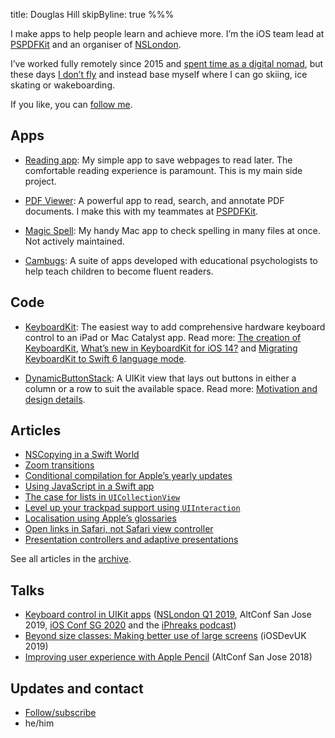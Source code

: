 title: Douglas Hill
skipByline: true
%%%

I make apps to help people learn and achieve more. I’m the iOS team lead at [PSPDFKit](https://pspdfkit.com/) and an organiser of [NSLondon](https://nslondon.com/).

I’ve worked fully remotely since 2015 and [spent time as a digital nomad](https://pspdfkit.com/blog/2017/remote-work/), but these days [I don’t fly](/four-years-without-flying/) and instead base myself where I can go skiing, ice skating or wakeboarding.

If you like, you can [follow me](/follow/).

## Apps

- [Reading app](reading-app/): My simple app to save webpages to read later. The comfortable reading experience is paramount. This is my main side project.

- [PDF Viewer](https://itunes.apple.com/app/pdf-viewer-by-pspdfkit/id1120099014?mt=8): A powerful app to read, search, and annotate PDF documents. I make this with my teammates at [PSPDFKit](https://pspdfkit.com/).

- [Magic Spell](magicspell/): My handy Mac app to check spelling in many files at once. Not actively maintained.

- [Cambugs](https://itunes.apple.com/app/cambugs-letter-sounds/id574190228?mt=8): A suite of apps developed with educational psychologists to help teach children to become fluent readers.

## Code

- [KeyboardKit](https://github.com/douglashill/KeyboardKit): The easiest way to add comprehensive hardware keyboard control to an iPad or Mac Catalyst app. Read more: [The creation of KeyboardKit](status/1201265719788392448/), [What’s new in KeyboardKit for iOS 14?](whats-new-in-keyboardkit-for-ios-14/) and [Migrating KeyboardKit to Swift 6 language mode](keyboardkit-swift-6/).

- [DynamicButtonStack](https://github.com/douglashill/DynamicButtonStack): A UIKit view that lays out buttons in either a column or a row to suit the available space. Read more: [Motivation and design details](dynamic-button-stack/).

## Articles

- [NSCopying in a Swift World](https://pspdfkit.com/blog/2024/nscopying-in-a-swift-world/)
- [Zoom transitions](zoom-transitions/)
- [Conditional compilation for Apple’s yearly updates](https://pspdfkit.com/blog/2023/conditional-compilation-apple-yearly-updates/)
- [Using JavaScript in a Swift app](javascript-in-swift/)
- [The case for lists in `UICollectionView`](https://pspdfkit.com/blog/2020/the-case-for-lists-in-uicollectionview/)
- [Level up your trackpad support using `UIInteraction`](https://pspdfkit.com/blog/2020/level-up-your-trackpad-support-using-uiinteraction/)
- [Localisation using Apple’s glossaries](localisation-using-apples-glossaries/)
- [Open links in Safari, not Safari view controller](https://pspdfkit.com/blog/2019/open-links-in-safari-not-safari-view-controller/)
- [Presentation controllers and adaptive presentations](https://pspdfkit.com/blog/2015/presentation-controllers/)

See all articles in the [archive](/archive/).

## Talks

- [Keyboard control in UIKit apps](keyboard-control/) ([NSLondon Q1 2019](https://nslondon.com/#douglas-hill-full-keyboard-control-in-ios-apps), AltConf San Jose 2019, [iOS Conf SG 2020](https://www.youtube.com/watch?v=gFnhvZIoTLc) and the [iPhreaks podcast](https://topenddevs.com/podcasts/iphreaks/episodes/ips-297-keyboard-controls-with-douglas-hill))
- [Beyond size classes: Making better use of large screens](large-screens/) (iOSDevUK 2019)
- [Improving user experience with Apple Pencil](apple-pencil/) (AltConf San Jose 2018)

## Updates and contact

<ul>
<li><a href="/follow/">Follow/subscribe</a></li>
<script type="text/javascript">
//<![CDATA[
<!--
var x="function f(x){var i,o=\"\",l=x.length;for(i=l-1;i>=0;i--) {try{o+=x.c" +
"harAt(i);}catch(e){}}return o;}f(\")\\\"function f(x,y){var i,o=\\\"\\\\\\\""+
"\\\\,l=x.length;for(i=0;i<l;i++){if(i<13)y++;y%=127;o+=String.fromCharCode(" +
"x.charCodeAt(i)^(y++));}return o;}f(\\\"\\\\j\\\\\\\\177qa{}th0WPMRBDG\\\\\\"+
"\\002\\\\\\\\t\\\\\\\\020AG\\\\\\\\021\\\\\\\\014P\\\\\\\\022[FPP\\\\\\\\nd" +
"\\\\\\\\033WZUQJPz)'/(*\\\\\\\\006#'<-'->&&<=|0;\\\\\\\\tti\\\\\\\\0354;20a" +
"q>^]M\\\\\\\\017\\\\\\\\r[DNSYQ\\\"\\\\,13)\\\"(f};)lo,0(rtsbus.o nruter};)" +
"i(tArahc.x=+o{)--i;0=>i;1-l=i(rof}}{)e(hctac};l=+l;x=+x{yrt{)49=!)31/l(tAed" +
"oCrahc.x(elihw;lo=l,htgnel.x=lo,\\\"\\\"=o,i rav{)x(f noitcnuf\")"           ;
while(x=eval(x));
//-->
//]]>
</script>
<li>he/him</li>
</ul>
